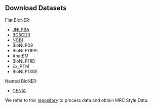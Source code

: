 

## Download Datasets 
Flat BioNER:
- [JNLPBA](https://github.com/cambridgeltl/MTL-Bioinformatics-2016/tree/master/data)
- [BC5CDR](https://github.com/cambridgeltl/MTL-Bioinformatics-2016/tree/master/data)  
- [NCBI](https://github.com/cambridgeltl/MTL-Bioinformatics-2016/tree/master/data)
- BioNLP09  
- BioNLP11EPI  
- AnatEM  
- BioNLP11ID  
- Ex_PTM  
- BioNLP13GE

Nested BioNER:
- [GENIA](https://drive.google.com/file/d/1oF1P8s-0MN9X1M1PlKB2c5aBtxhmoxXb/view?usp=sharing)




We refer to this [repository](https://github.com/ShannonAI/mrc-for-flat-nested-ner) to process data and obtain MRC Style Data.
